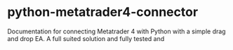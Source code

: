 # python-metatrader4-connector
Documentation for connecting Metatrader 4 with Python with a simple drag and drop EA. A full suited solution and fully tested and 
